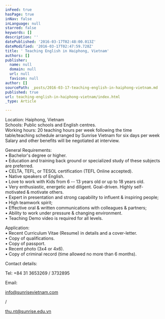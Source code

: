 ```yaml
---
inFeed: true
hasPage: true
inNav: false
inLanguage: null
starred: false
keywords: []
description: ''
datePublished: '2016-03-17T02:48:00.013Z'
dateModified: '2016-03-17T02:47:59.728Z'
title: ' Teaching English in Haiphong, Vietnam'
authors: []
publisher:
  name: null
  domain: null
  url: null
  favicon: null
author: []
sourcePath: _posts/2016-03-17-teaching-english-in-haiphong-vietnam.md
published: true
url: teaching-english-in-haiphong-vietnam/index.html
_type: Article

---
```

Location: Haiphong, Vietnam  
Schools: Public schools and English centres.  
Working hours: 20 teaching hours per week following the time table/teaching schedule arranged by Sunrise Vietnam for six days per week  
Salary and other benefits will be negotiated at interview.

General Requirements:  
• Bachelor's degree or higher.  
• Education and training back ground or specialized study of these subjects are preferred.  
• CELTA, TEFL, or TESOL certification (TEFL Online accepted).  
• Native speakers of English.  
• Love to work with Kids from 6 -- 13 years old or up to 18 years old.  
• Very enthusiastic, energetic and diligent. Goal-driven. Highly self-motivated & motivate others.  
• Expert in presentation and strong capability to influent & inspiring people;  
• High teamwork spirit;  
• Effective oral & written communications with colleagues & partners;  
• Ability to work under pressure & changing environment.  
• Teaching Demo video is required for all levels.

Application:  
• Recent Curriculum Vitae (Resume) in details and a cover-letter.  
• Copy of qualifications.  
• Copy of passport.  
• Recent photo (3x4 or 4x6).  
• Copy of criminal record (time allowed no more than 6 months).

Contact details:

Tel: +84 31 3653269 / 3732895

Email:

[info@sunrisevietnam.com][0]

/

[thu.nt@sunrise.edu.vn][1]

[0]: mailto:info@sunrisevietnam.com
[1]: mailto:thu.nt@sunrise.edu.vn